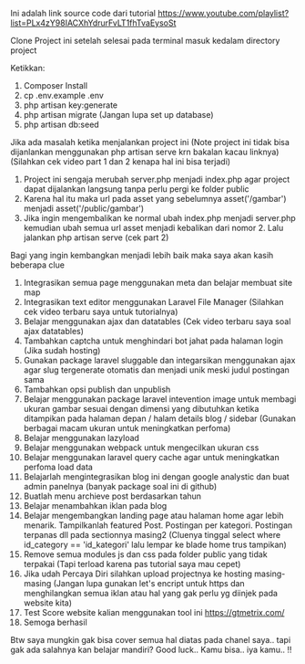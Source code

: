 Ini adalah link source code dari tutorial https://www.youtube.com/playlist?list=PLx4zY98IACXhYdrurFvLT1fhTvaEysoSt

Clone Project ini setelah selesai pada terminal masuk kedalam directory project

Ketikkan:
1. Composer Install
2. cp .env.example .env
3. php artisan key:generate
4. php artisan migrate (Jangan lupa set up database)
5. php artisan db:seed

Jika ada masalah ketika menjalankan project ini (Note project ini tidak bisa dijanlankan menggunakan php artisan serve krn bakalan kacau linknya) (Silahkan cek video part 1 dan 2 kenapa hal ini bisa terjadi)
1. Project ini sengaja merubah server.php menjadi index.php agar project dapat dijalankan langsung tanpa perlu pergi ke folder public
2. Karena hal itu maka url pada asset yang sebelumnya asset('/gambar') menjadi asset('/public/gambar')
3. Jika ingin mengembalikan ke normal ubah index.php menjadi server.php kemudian ubah semua url asset menjadi kebalikan dari nomor 2. Lalu jalankan php artisan serve (cek part 2)

Bagi yang ingin kembangkan menjadi lebih baik maka saya akan kasih beberapa clue
1. Integrasikan semua page menggunakan meta dan belajar membuat site map
2. Integrasikan text editor menggunakan Laravel File Manager (Silahkan cek video terbaru saya untuk tutorialnya)
3. Belajar menggunakan ajax dan datatables (Cek video terbaru saya soal ajax datatables)
4. Tambahkan captcha untuk menghindari bot jahat pada halaman login (Jika sudah hosting)
5. Gunakan package laravel sluggable dan integarsikan menggunakan ajax agar slug tergenerate otomatis dan menjadi unik meski judul postingan sama
6. Tambahkan opsi publish dan unpublish
7. Belajar menggunakan package laravel intevention image untuk membagi ukuran gambar sesuai dengan dimensi yang dibutuhkan ketika ditampikan pada halaman depan / halam details blog / sidebar (Gunakan berbagai macam ukuran untuk meningkatkan perfoma)
8. Belajar menggunakan lazyload
9. Belajar menggunakan webpack untuk mengecilkan ukuran css
10. Belajar menggunakan laravel query cache agar untuk meningkatkan perfoma load data
11. Belajarlah mengintegrasikan blog ini dengan google analystic dan buat admin panelnya (banyak package soal ini di github)
12. Buatlah menu archieve post berdasarkan tahun
13. Belajar menambahkan iklan pada blog
14. Belajar mengembangkan landing page atau halaman home agar lebih menarik. Tampilkanlah featured Post. Postingan per kategori. Postingan terpanas dll pada sectionnya masing2 (Cluenya tinggal select where id_category == 'id_kategori' lalu lempar ke blade home trus tampikan)
15. Remove semua modules js dan css pada folder public yang tidak terpakai (Tapi terload karena pas tutorial saya mau cepet)
16. Jika udah Percaya Diri silahkan upload projectnya ke hosting masing-masing (Jangan lupa gunakan let's encript untuk https dan menghilangkan semua iklan atau hal yang gak perlu yg diinjek pada website kita)
17. Test Score website kalian menggunakan tool ini https://gtmetrix.com/
18. Semoga berhasil

Btw saya mungkin gak bisa cover semua hal diatas pada chanel saya.. tapi gak ada salahnya kan belajar mandiri?
Good luck.. Kamu bisa.. iya kamu.. !!
